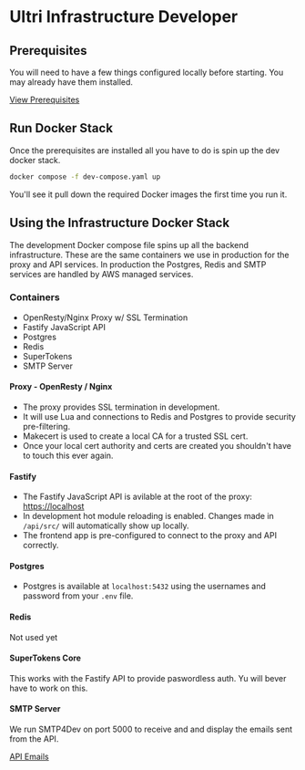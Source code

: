 # Ultri Infrastructure Developer

## Prerequisites

You will need to have a few things configured locally before starting. You may already have them installed.

[View Prerequisites](/developer/prerequisites/)

## Run Docker Stack

Once the prerequisites are installed all you have to do is spin up the dev docker stack.

```sh
docker compose -f dev-compose.yaml up
```

You'll see it pull down the required Docker images the first time you run it.

## Using the Infrastructure Docker Stack

The development Docker compose file spins up all the backend infrastructure. These are the same containers we use in production for the proxy and API services. In production the Postgres, Redis and SMTP services are handled by AWS managed services.

### Containers

* OpenResty/Nginx Proxy w/ SSL Termination
* Fastify JavaScript API
* Postgres
* Redis
* SuperTokens
* SMTP Server

#### Proxy - OpenResty / Nginx

* The proxy provides SSL termination in development.
* It will use Lua and connections to Redis and Postgres to provide security pre-filtering.
* Makecert is used to create a local CA for a trusted SSL cert.
* Once your local cert authority and certs are created you shouldn't have to touch this ever again.

#### Fastify 

* The Fastify JavaScript API is avilable at the root of the proxy: [https://localhost](https://localhost)
* In development hot module reloading is enabled. Changes made in `/api/src/` will automatically show up locally.
* The frontend app is pre-configured to connect to the proxy and API correctly.

#### Postgres 

* Postgres is available at `localhost:5432` using the usernames and password from your `.env` file.

#### Redis 

Not used yet

#### SuperTokens Core

This works with the Fastify API to provide paswordless auth.
Yu will bever have to work on this.

#### SMTP Server

We run SMTP4Dev on port 5000 to receive and and display the emails sent from the API.

[API Emails](http://localhost:5000)